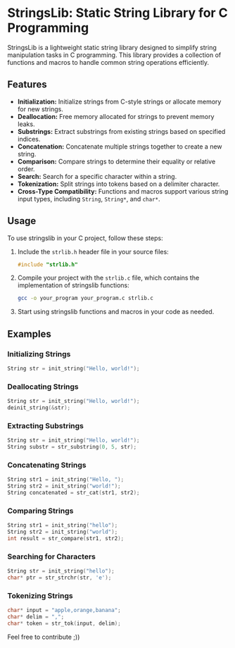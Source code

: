 # StringsLib: Static String Library for C Programming

StringsLib is a lightweight static string library designed to simplify string manipulation tasks in C programming. This library provides a collection of functions and macros to handle common string operations efficiently.

## Features

- **Initialization:** Initialize strings from C-style strings or allocate memory for new strings.
- **Deallocation:** Free memory allocated for strings to prevent memory leaks.
- **Substrings:** Extract substrings from existing strings based on specified indices.
- **Concatenation:** Concatenate multiple strings together to create a new string.
- **Comparison:** Compare strings to determine their equality or relative order.
- **Search:** Search for a specific character within a string.
- **Tokenization:** Split strings into tokens based on a delimiter character.
- **Cross-Type Compatibility:** Functions and macros support various string input types, including `String`, `String*`, and `char*`.

## Usage

To use stringslib in your C project, follow these steps:

1. Include the `strlib.h` header file in your source files:

    ```c
    #include "strlib.h"
    ```

2. Compile your project with the `strlib.c` file, which contains the implementation of stringslib functions:

    ```bash
    gcc -o your_program your_program.c strlib.c
    ```

3. Start using stringslib functions and macros in your code as needed.

## Examples

### Initializing Strings

```c
String str = init_string("Hello, world!");
```

### Deallocating Strings

```c
String str = init_string("Hello, world!");
deinit_string(&str);
```

### Extracting Substrings

```c
String str = init_string("Hello, world!");
String substr = str_substring(0, 5, str);
```

### Concatenating Strings

```c
String str1 = init_string("Hello, ");
String str2 = init_string("world!");
String concatenated = str_cat(str1, str2);
```

### Comparing Strings

```c
String str1 = init_string("hello");
String str2 = init_string("world");
int result = str_compare(str1, str2);
```

### Searching for Characters

```c
String str = init_string("hello");
char* ptr = str_strchr(str, 'e');
```

### Tokenizing Strings

```c
char* input = "apple,orange,banana";
char* delim = ",";
char* token = str_tok(input, delim);
```

Feel free to contribute ;))
